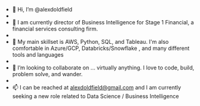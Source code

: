 - 👋 Hi, I’m @alexdoldfield
- 
- 👀 I am currently director of Business Intelligence for Stage 1 Financial, a financial services consulting firm.
- 
- 🌱 My main skillset is AWS, Python, SQL, and Tableau. I'm also comfortable in Azure/GCP,   Databricks/Snowflake , and many different tools and languages
- 
- 💞️ I’m looking to collaborate on ... virtually anything. I love to code, build, problem solve, and wander.
- 
- 📫 I can be reached at alexdoldfield@gmail.com and I am currently seeking a new role related to Data Science / Business Intelligence 

<!---
alexdoldfield/alexdoldfield is a ✨ special ✨ repository because its `README.md` (this file) appears on your GitHub profile.
You can click the Preview link to take a look at your changes.
--->
